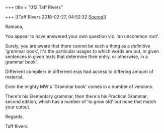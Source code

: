 +++
title = "012 Taff Rivers"

+++
[[Taff Rivers	2018-02-27, 04:52:32 [Source](https://groups.google.com/g/samskrita/c/TEbSaErtfLk)]]



Ramana,

  

 You appear to have answered your own question viz. 'an uncommon root'.

  

Surely, you are aware that there cannot be such a thing as a definitive 'grammar book', it's the particular usages to which words are put, in given sentences in given texts that determine their entry, or otherwise, in a grammar book'.

  

Differrent compilers in differrent eras had access to differing amount of material.

  

Even the mighty MW's 'Grammar book' comes in a number of versions.

There's his Elementary grammar, then there's his Practical Grammar, second edition, which has a number of 'to grow old' but none that match your cutout.

  

Regards,

  

 Taff Rivers.

